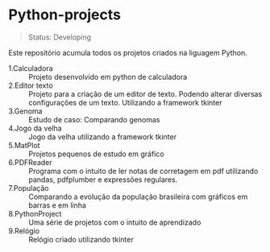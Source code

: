 <h1>Python-projects</h1>

> Status: Developing

Este repositório acumula todos os projetos criados na liguagem Python.

<dl>
  <dt>1.Calculadora</dt>
  <dd>Projeto desenvolvido em python de calculadora</dd>
  <dt>2.Editor texto</dt>
  <dd>Projeto para a criação de um editor de texto. Podendo alterar diversas configurações de um texto. Utilizando a framework tkinter</dd>
  <dt>3.Genoma</dt>
  <dd>Estudo de caso: Comparando genomas</dd>
  <dt>4.Jogo da velha</dt>
  <dd>Jogo da velha utilizando a framework tkinter</dd>
  <dt>5.MatPlot</dt>
  <dd>Projetos pequenos de estudo em gráfico</dd>
  <dt>6.PDFReader</dt>
  <dd>Programa com o intuito de ler notas de corretagem em pdf utilizando pandas, pdfplumber e expressões regulares.</dd>
  <dt>7.População</dt>
  <dd>Comparando a evolução da população brasileira com gráficos em barras e em linha</dd>
  <dt>8.PythonProject</dt>
  <dd>Uma série de projetos com o intuito de aprendizado</dd>
  <dt>9.Relógio</dt>
  <dd>Relógio criado utilizando tkinter </dd>
</dl>
